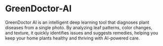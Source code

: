 # GreenDoctor-AI
GreenDoctor AI is an intelligent deep learning tool that diagnoses plant diseases from a single photo. By analyzing leaf patterns, color changes, and texture, it quickly identifies issues and suggests remedies, helping you keep your home plants healthy and thriving with AI-powered care.
